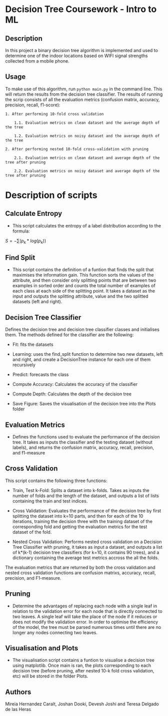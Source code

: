 # Decision Tree Coursework - Intro to ML


## Description

In this project a binary decision tree algorithm is implemented and used to determine one of the indoor locations based on WIFI signal strengths collected from a mobile phone.

## Usage

To make use of this algorithm, run ```python main.py``` in the command line. This will return the results from the decision tree classifier. The results of running the scrip consists of all the evaluation metrics (confusion matrix, accuracy, precision, recall, f1-score):

    1. After performing 10-fold cross validation

        1.1. Evaluation metrics on clean dataset and the average depth of the tree

        1.2. Evaluation metrics on noisy dataset and the average depth of the tree

    2. After performing nested 10-fold cross-validation with pruning

        2.1. Evaluation metrics on clean dataset and average depth of the tree after pruning

        2.2. Evaluation metrics on noisy dataset and average depth of the tree after pruning

# Description of scripts 

## Calculate Entropy

- This script calculates the entropy of a label distribution according to the formula:

$S = -\sum (p_k * log(p_k))$

## Find Split 

- This script contains the definition of a funtion that finds the split that maximises the information gain. This function sorts the values of the attribute, and then consider only splitting points that are between two examples in sorted order and counts the total number of examples of each class at each side of the splitting point. It takes a dataset as the input and outputs the splitting attribute, value and the two splitted datasets (left and right). 

## Decision Tree Classifier
            
Defines the decision tree and decision tree classifier classes and initialises them. The methods defined for the classifier are the following:
- Fit: fits the datasets

- Learning: uses the find_split function to determine two new datasets, left and right, and create a DecisionTree instance for each one of them recursively

- Predict: forecasts the class

- Compute Accuracy: Calculates the accuracy of the classifier

- Compute Depth: Calculates the depth of the decision tree

- Save Figure: Saves the visualisation of the decision tree into the Plots folder

## Evaluation Metrics

- Defines the functions used to evaluate the performance of the decision tree. It takes as inputs the classifier and the testing dataset (without labels), and returns the confusion matrix, accuracy, recall, precision, and f1-measure

## Cross Validation

This script contains the following three functions:
 
- Train, Test k-Fold: Splits a dataset into k-folds. Takes as inputs the number of folds and the length of the dataset, and outputs a list of lists containing the train and test indices.

- Cross Validation: Evaluates the performance of the decision tree by first splitting the dataset into k=10 parts, and then for each of the 10 iterations, training the decision three with the training dataset of the corresponding fold and getting the evaluation metrics for the test dataset of the fold.

- Nested Cross Validation: Performs nested cross validation on a Decision Tree Classifier with pruning, it takes as input a dataset, and outputs a list of k*(k-1) decision tree classifiers (for k=10, it contains 90 trees), and a dictionary containing the average test metrics accross the all the folds.

The evaluation metrics that are returned by both the cross validation and nested cross validation functions are confusion matrixs, accuracy, recall, precision, and F1-measure. 


## Pruning

- Determine the advantages of replacing each node with a single leaf in relation to the validation error for each node that is directly connected to two leaves. A single leaf will take the place of the node if it reduces or does not modify the validation error. In order to optimise the efficiency of the model, the tree must be parsed numerous times until there are no longer any nodes connecting two leaves.

## Visualisation and Plots

- The visualisation script contains a funtion to visualise a decision tree using matplotlib. Once main is ran, the plots corresponding to each decision tree (before pruning, after nested 10-k fold cross validation, etc) will be stored in the folder Plots.

## Authors 
Mireia Hernandez Caralt, Joshan Dooki, Devesh Joshi and Teresa Delgado de las Heras

